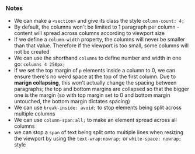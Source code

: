 ### Notes
- We can make a `<section>` and give its class the style `column-count: 4;`
- By default, the columns won't be limited to 1 paragraph per column - content will spread across columns according to viewport size
- If we define a `column-width` property, the columns will never be smaller than that value. Therefore if the viewport is too small, some columns will not be created
- We can use the shorthand `columns` to define number and width in one go: `columns 4 250px;`
- If we set the top margin of `p` elements inside a column to 0, we can ensure there's no weird space at the top of the first column. Due to **marign collapsing**, this won't actually change the spacing between paragraphs; the top and bottom margins are collapsed so that the bigger one is the margin (so with top margin set to 0 and bottom margin untouched, the bottom margin dictates spacing)
- We can use `break-inside: avoid;` to stop elements being split across multiple columns
- We can use `column-span:all;` to make an element spread across all columns
- we can stop a `span` of text being split onto multiple lines when resizing the viewport by using the `text-wrap:nowrap;` or `white-space: nowrap;` style